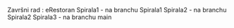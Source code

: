 Završni rad : eRestoran
Spirala1 - na branchu Spirala1
Spirala2 - na branchu Spirala2
Spirala3 - na branchu main
